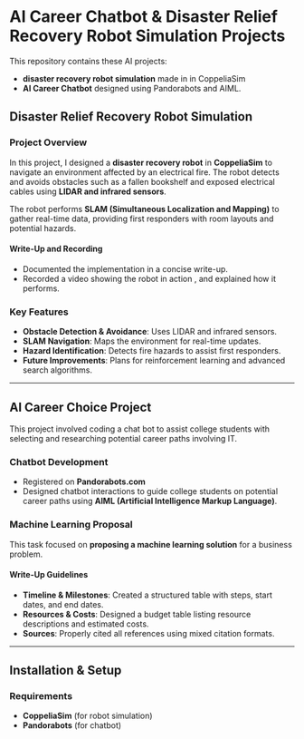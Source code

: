 # **AI Career Chatbot & Disaster Relief Recovery Robot Simulation Projects**

This repository contains these AI projects:
* **disaster recovery robot simulation** made in in CoppeliaSim
*  **AI Career Chatbot** designed using Pandorabots and AIML.

## **Disaster Relief Recovery Robot Simulation**
### **Project Overview**
In this project, I designed a **disaster recovery robot** in **CoppeliaSim** to navigate an environment affected by an electrical fire. The robot detects and avoids obstacles such as a fallen bookshelf and exposed electrical cables using **LIDAR and infrared sensors**.  

The robot performs **SLAM (Simultaneous Localization and Mapping)** to gather real-time data, providing first responders with room layouts and potential hazards.  

#### **Write-Up and Recording**
- Documented the implementation in a concise write-up.  
- Recorded a video showing the robot in action , and explained how it performs.

### **Key Features**
- **Obstacle Detection & Avoidance**: Uses LIDAR and infrared sensors.  
- **SLAM Navigation**: Maps the environment for real-time updates.  
- **Hazard Identification**: Detects fire hazards to assist first responders.  
- **Future Improvements**: Plans for reinforcement learning and advanced search algorithms.  

---

## **AI Career Choice Project**
This project involved coding a chat bot to assist college students with selecting and researching potential career paths involving IT. 

### **Chatbot Development**
* Registered on **Pandorabots.com** 
* Designed chatbot interactions to guide college students on potential career paths using **AIML (Artificial Intelligence Markup Language)**.  



### **Machine Learning Proposal**
This task focused on **proposing a machine learning solution** for a business problem.

#### **Write-Up Guidelines**
- **Timeline & Milestones**: Created a structured table with steps, start dates, and end dates.  
- **Resources & Costs**: Designed a budget table listing resource descriptions and estimated costs.  
- **Sources**: Properly cited all references using mixed citation formats.  

---
## **Installation & Setup**
### **Requirements**
- **CoppeliaSim** (for robot simulation)  
- **Pandorabots** (for chatbot)  

